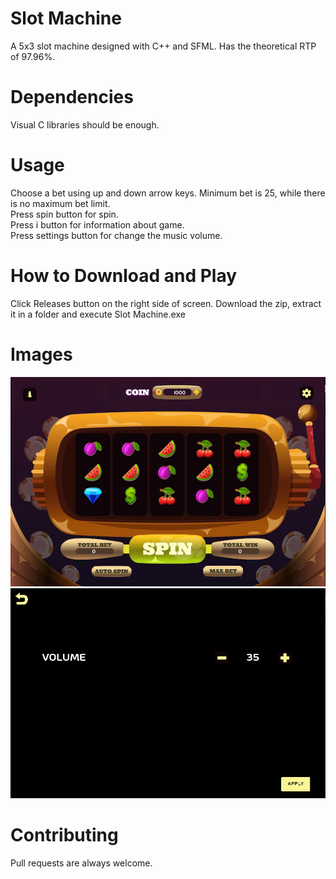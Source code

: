 # Slot Machine
A 5x3 slot machine designed with C++ and SFML. Has the theoretical RTP of 97.96%.

# Dependencies
Visual C libraries should be enough.

# Usage
Choose a bet using up and down arrow keys. Minimum bet is 25, while there is no maximum bet limit.<br>
Press spin button for spin.<br>
Press i button for information about game.<br>
Press settings button for change the music volume.<br>

# How to Download and Play
Click Releases button on the right side of screen. Download the zip, extract it in a folder and execute Slot Machine.exe

# Images
![Main Screen](https://github.com/krefikk/Slot-Machine/blob/main/assets/images/mainscreen.jpeg)<br>
![Settings](https://github.com/krefikk/Slot-Machine/blob/main/assets/images/settings.jpeg)

# Contributing
Pull requests are always welcome.


